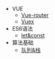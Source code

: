 <!--
 * @Author: your name
 * @Date: 2021-12-22 15:47:26
 * @LastEditTime: 2022-01-07 17:25:25
 * @LastEditors: Please set LastEditors
 * @Description: 打开koroFileHeader查看配置 进行设置: https://github.com/OBKoro1/koro1FileHeader/wiki/%E9%85%8D%E7%BD%AE
 * @FilePath: /stars-doc/docs/_sidebar.md
-->
* VUE
  * [Vue-router](vue/vue-router)
  * [Vuex](vue/vuex)
* ES6语法
  * [let&const](es6/letconst)
* 算法基础
  * [队列&栈](algorithm/queue)